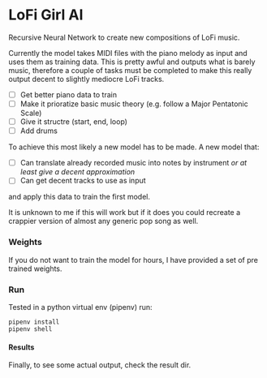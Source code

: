 # LoFi Girl AI

Recursive Neural Network to create new compositions of LoFi music.

Currently the model takes MIDI files with the piano melody as input and uses them as training data. This is pretty awful and outputs what is barely music, therefore a couple of tasks must be completed to make this really output decent to slightly mediocre LoFi tracks.

- [ ] Get better piano data to train
- [ ] Make it prioratize basic music theory (e.g. follow a Major Pentatonic Scale)
- [ ] Give it structre (start, end, loop)
- [ ] Add drums 

To achieve this most likely a new model has to be made. 
A new model that:

- [ ] Can translate already recorded music into notes by instrument 
*or at least give a decent approximation*
- [ ] Can get decent tracks to use as input 

and apply this data to train the first model.

It is unknown to me if this will work but if it does you could recreate a crappier version of almost any generic pop song as well.

### Weights
If you do not want to train the model for hours, I have provided a set of pre trained weights.

### Run
Tested in a python virtual env (pipenv) run:
```
pipenv install
pipenv shell
```

#### Results
Finally, to see some actual output, check the result dir.
